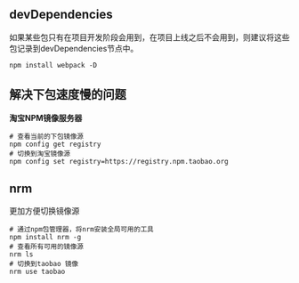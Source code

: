 ## devDependencies
如果某些包只有在项目开发阶段会用到，在项目上线之后不会用到，则建议将这些包记录到devDependencies节点中。
```
npm install webpack -D
```

## 解决下包速度慢的问题
**淘宝NPM镜像服务器**
```
# 查看当前的下包镜像源
npm config get registry
# 切换到淘宝镜像源
npm config set registry=https://registry.npm.taobao.org
```

## nrm
更加方便切换镜像源
```
# 通过npm包管理器，将nrm安装全局可用的工具
npm install nrm -g
# 查看所有可用的镜像源
nrm ls
# 切换到taobao 镜像
nrm use taobao
```